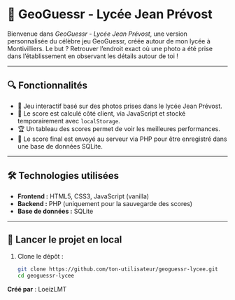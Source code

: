 # 🎯 GeoGuessr - Lycée Jean Prévost



Bienvenue dans *GeoGuessr - Lycée Jean Prévost*, une version personnalisée du célèbre jeu GeoGuessr, créée autour de mon lycée à Montivilliers. Le but ? Retrouver l’endroit exact où une photo a été prise dans l’établissement en observant les détails autour de toi !

---

## 🔍 Fonctionnalités

- 📸 Jeu interactif basé sur des photos prises dans le lycée Jean Prévost.
- 🧠 Le score est calculé côté client, via JavaScript et stocké temporairement avec `localStorage`.
- 🏆 Un tableau des scores permet de voir les meilleures performances.
- 🚀 Le score final est envoyé au serveur via PHP pour être enregistré dans une base de données SQLite.

---

## 🛠️ Technologies utilisées

- **Frontend :** HTML5, CSS3, JavaScript (vanilla)
- **Backend :** PHP (uniquement pour la sauvegarde des scores)
- **Base de données :** SQLite

---

## 🚀 Lancer le projet en local

1. Clone le dépôt :
   ```bash
   git clone https://github.com/ton-utilisateur/geoguessr-lycee.git
   cd geoguessr-lycee
**Créé par** : LoeizLMT
